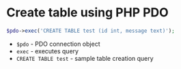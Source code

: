 # Create table using PHP PDO

```php
$pdo->exec('CREATE TABLE test (id int, message text)');
```

- `$pdo` - PDO connection object
- `exec` - executes query
- `CREATE TABLE test` - sample table creation query


